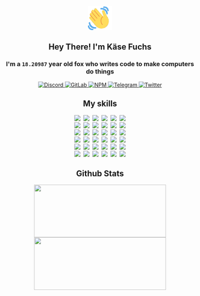 <div><p align=center><img src=./resources/images/wave.gif width=64px height=64px></p><h2 align=center>Hey There! I'm Käse Fuchs</h2><h3 align=center>I'm a <code>18.20987</code> year old fox who writes code to make computers do things</h3><p align=center><a href=https://discord.com/users/507526681125322772><img alt=Discord src="https://img.shields.io/badge/Discord-5865F2?logo=discord&logoColor=white&style=flat-square#b536e2ff02f1d19686dd48f2008110c7"> </a><a href=https://gitlab.com/kasefuchs><img alt=GitLab src="https://img.shields.io/badge/GitLab-330F63?logo=gitlab&logoColor=white&style=flat-square#b536e2ff02f1d19686dd48f2008110c7"> </a><a href=https://npmjs.com/~kasefuchs><img alt=NPM src="https://img.shields.io/badge/NPM-CB3837?logo=npm&logoColor=white&style=flat-square#b536e2ff02f1d19686dd48f2008110c7"> </a><a href=https://t.me/kasefuchs><img alt=Telegram src="https://img.shields.io/badge/Telegram-2CA5E0?logo=telegram&logoColor=white&style=flat-square#b536e2ff02f1d19686dd48f2008110c7"> </a><a href=https://twitter.com/kasefuchs><img alt=Twitter src="https://img.shields.io/badge/Twitter-1DA1F2?logo=twitter&logoColor=white&style=flat-square#b536e2ff02f1d19686dd48f2008110c7"></a></p><h2 align=center>My skills</h2><p align=center><a href=https://aws.amazon.com/ ><picture><source srcset="https://skillicons.dev/icons?i=aws&theme=dark#b536e2ff02f1d19686dd48f2008110c7" media="(prefers-color-scheme: dark)"><source srcset="https://skillicons.dev/icons?i=aws&theme=light#b536e2ff02f1d19686dd48f2008110c7" media="(prefers-color-scheme: light), (prefers-color-scheme: no-preference)"><img src="https://skillicons.dev/icons?i=aws&theme=light#b536e2ff02f1d19686dd48f2008110c7"></picture></a>&nbsp;&nbsp;<a href=https://en.wikipedia.org/wiki/Bash_(Unix_shell)><picture><source srcset="https://skillicons.dev/icons?i=bash&theme=dark#b536e2ff02f1d19686dd48f2008110c7" media="(prefers-color-scheme: dark)"><source srcset="https://skillicons.dev/icons?i=bash&theme=light#b536e2ff02f1d19686dd48f2008110c7" media="(prefers-color-scheme: light), (prefers-color-scheme: no-preference)"><img src="https://skillicons.dev/icons?i=bash&theme=light#b536e2ff02f1d19686dd48f2008110c7"></picture></a>&nbsp;&nbsp;<a href=https://discord.com/developers/docs><picture><source srcset="https://skillicons.dev/icons?i=bots&theme=dark#b536e2ff02f1d19686dd48f2008110c7" media="(prefers-color-scheme: dark)"><source srcset="https://skillicons.dev/icons?i=bots&theme=light#b536e2ff02f1d19686dd48f2008110c7" media="(prefers-color-scheme: light), (prefers-color-scheme: no-preference)"><img src="https://skillicons.dev/icons?i=bots&theme=light#b536e2ff02f1d19686dd48f2008110c7"></picture></a>&nbsp;&nbsp;<a href=https://www.cloudflare.com/ ><picture><source srcset="https://skillicons.dev/icons?i=cloudflare&theme=dark#b536e2ff02f1d19686dd48f2008110c7" media="(prefers-color-scheme: dark)"><source srcset="https://skillicons.dev/icons?i=cloudflare&theme=light#b536e2ff02f1d19686dd48f2008110c7" media="(prefers-color-scheme: light), (prefers-color-scheme: no-preference)"><img src="https://skillicons.dev/icons?i=cloudflare&theme=light#b536e2ff02f1d19686dd48f2008110c7"></picture></a>&nbsp;&nbsp;<a href=https://en.wikipedia.org/wiki/CSS><picture><source srcset="https://skillicons.dev/icons?i=css&theme=dark#b536e2ff02f1d19686dd48f2008110c7" media="(prefers-color-scheme: dark)"><source srcset="https://skillicons.dev/icons?i=css&theme=light#b536e2ff02f1d19686dd48f2008110c7" media="(prefers-color-scheme: light), (prefers-color-scheme: no-preference)"><img src="https://skillicons.dev/icons?i=css&theme=light#b536e2ff02f1d19686dd48f2008110c7"></picture></a>&nbsp;&nbsp;<a href=https://www.docker.com/ ><picture><source srcset="https://skillicons.dev/icons?i=docker&theme=dark#b536e2ff02f1d19686dd48f2008110c7" media="(prefers-color-scheme: dark)"><source srcset="https://skillicons.dev/icons?i=docker&theme=light#b536e2ff02f1d19686dd48f2008110c7" media="(prefers-color-scheme: light), (prefers-color-scheme: no-preference)"><img src="https://skillicons.dev/icons?i=docker&theme=light#b536e2ff02f1d19686dd48f2008110c7"></picture></a><br><a href=https://www.electronjs.org/ ><picture><source srcset="https://skillicons.dev/icons?i=electron&theme=dark#b536e2ff02f1d19686dd48f2008110c7" media="(prefers-color-scheme: dark)"><source srcset="https://skillicons.dev/icons?i=electron&theme=light#b536e2ff02f1d19686dd48f2008110c7" media="(prefers-color-scheme: light), (prefers-color-scheme: no-preference)"><img src="https://skillicons.dev/icons?i=electron&theme=light#b536e2ff02f1d19686dd48f2008110c7"></picture></a>&nbsp;&nbsp;<a href=https://expressjs.com/ ><picture><source srcset="https://skillicons.dev/icons?i=express&theme=dark#b536e2ff02f1d19686dd48f2008110c7" media="(prefers-color-scheme: dark)"><source srcset="https://skillicons.dev/icons?i=express&theme=light#b536e2ff02f1d19686dd48f2008110c7" media="(prefers-color-scheme: light), (prefers-color-scheme: no-preference)"><img src="https://skillicons.dev/icons?i=express&theme=light#b536e2ff02f1d19686dd48f2008110c7"></picture></a>&nbsp;&nbsp;<a href=https://www.figma.com/ ><picture><source srcset="https://skillicons.dev/icons?i=figma&theme=dark#b536e2ff02f1d19686dd48f2008110c7" media="(prefers-color-scheme: dark)"><source srcset="https://skillicons.dev/icons?i=figma&theme=light#b536e2ff02f1d19686dd48f2008110c7" media="(prefers-color-scheme: light), (prefers-color-scheme: no-preference)"><img src="https://skillicons.dev/icons?i=figma&theme=light#b536e2ff02f1d19686dd48f2008110c7"></picture></a>&nbsp;&nbsp;<a href=https://firebase.google.com/ ><picture><source srcset="https://skillicons.dev/icons?i=firebase&theme=dark#b536e2ff02f1d19686dd48f2008110c7" media="(prefers-color-scheme: dark)"><source srcset="https://skillicons.dev/icons?i=firebase&theme=light#b536e2ff02f1d19686dd48f2008110c7" media="(prefers-color-scheme: light), (prefers-color-scheme: no-preference)"><img src="https://skillicons.dev/icons?i=firebase&theme=light#b536e2ff02f1d19686dd48f2008110c7"></picture></a>&nbsp;&nbsp;<a href=https://flask.palletsprojects.com/ ><picture><source srcset="https://skillicons.dev/icons?i=flask&theme=dark#b536e2ff02f1d19686dd48f2008110c7" media="(prefers-color-scheme: dark)"><source srcset="https://skillicons.dev/icons?i=flask&theme=light#b536e2ff02f1d19686dd48f2008110c7" media="(prefers-color-scheme: light), (prefers-color-scheme: no-preference)"><img src="https://skillicons.dev/icons?i=flask&theme=light#b536e2ff02f1d19686dd48f2008110c7"></picture></a>&nbsp;&nbsp;<a href=https://cloud.google.com/ ><picture><source srcset="https://skillicons.dev/icons?i=gcp&theme=dark#b536e2ff02f1d19686dd48f2008110c7" media="(prefers-color-scheme: dark)"><source srcset="https://skillicons.dev/icons?i=gcp&theme=light#b536e2ff02f1d19686dd48f2008110c7" media="(prefers-color-scheme: light), (prefers-color-scheme: no-preference)"><img src="https://skillicons.dev/icons?i=gcp&theme=light#b536e2ff02f1d19686dd48f2008110c7"></picture></a><br><a href=https://git-scm.com/ ><picture><source srcset="https://skillicons.dev/icons?i=git&theme=dark#b536e2ff02f1d19686dd48f2008110c7" media="(prefers-color-scheme: dark)"><source srcset="https://skillicons.dev/icons?i=git&theme=light#b536e2ff02f1d19686dd48f2008110c7" media="(prefers-color-scheme: light), (prefers-color-scheme: no-preference)"><img src="https://skillicons.dev/icons?i=git&theme=light#b536e2ff02f1d19686dd48f2008110c7"></picture></a>&nbsp;&nbsp;<a href=https://github.com/ ><picture><source srcset="https://skillicons.dev/icons?i=github&theme=dark#b536e2ff02f1d19686dd48f2008110c7" media="(prefers-color-scheme: dark)"><source srcset="https://skillicons.dev/icons?i=github&theme=light#b536e2ff02f1d19686dd48f2008110c7" media="(prefers-color-scheme: light), (prefers-color-scheme: no-preference)"><img src="https://skillicons.dev/icons?i=github&theme=light#b536e2ff02f1d19686dd48f2008110c7"></picture></a>&nbsp;&nbsp;<a href=https://gitlab.com/ ><picture><source srcset="https://skillicons.dev/icons?i=gitlab&theme=dark#b536e2ff02f1d19686dd48f2008110c7" media="(prefers-color-scheme: dark)"><source srcset="https://skillicons.dev/icons?i=gitlab&theme=light#b536e2ff02f1d19686dd48f2008110c7" media="(prefers-color-scheme: light), (prefers-color-scheme: no-preference)"><img src="https://skillicons.dev/icons?i=gitlab&theme=light#b536e2ff02f1d19686dd48f2008110c7"></picture></a>&nbsp;&nbsp;<a href=https://www.heroku.com/ ><picture><source srcset="https://skillicons.dev/icons?i=heroku&theme=dark#b536e2ff02f1d19686dd48f2008110c7" media="(prefers-color-scheme: dark)"><source srcset="https://skillicons.dev/icons?i=heroku&theme=light#b536e2ff02f1d19686dd48f2008110c7" media="(prefers-color-scheme: light), (prefers-color-scheme: no-preference)"><img src="https://skillicons.dev/icons?i=heroku&theme=light#b536e2ff02f1d19686dd48f2008110c7"></picture></a>&nbsp;&nbsp;<a href=https://en.wikipedia.org/wiki/HTML><picture><source srcset="https://skillicons.dev/icons?i=html&theme=dark#b536e2ff02f1d19686dd48f2008110c7" media="(prefers-color-scheme: dark)"><source srcset="https://skillicons.dev/icons?i=html&theme=light#b536e2ff02f1d19686dd48f2008110c7" media="(prefers-color-scheme: light), (prefers-color-scheme: no-preference)"><img src="https://skillicons.dev/icons?i=html&theme=light#b536e2ff02f1d19686dd48f2008110c7"></picture></a>&nbsp;&nbsp;<a href=https://en.wikipedia.org/wiki/JavaScript><picture><source srcset="https://skillicons.dev/icons?i=js&theme=dark#b536e2ff02f1d19686dd48f2008110c7" media="(prefers-color-scheme: dark)"><source srcset="https://skillicons.dev/icons?i=js&theme=light#b536e2ff02f1d19686dd48f2008110c7" media="(prefers-color-scheme: light), (prefers-color-scheme: no-preference)"><img src="https://skillicons.dev/icons?i=js&theme=light#b536e2ff02f1d19686dd48f2008110c7"></picture></a><br><a href=https://en.wikipedia.org/wiki/Linux><picture><source srcset="https://skillicons.dev/icons?i=linux&theme=dark#b536e2ff02f1d19686dd48f2008110c7" media="(prefers-color-scheme: dark)"><source srcset="https://skillicons.dev/icons?i=linux&theme=light#b536e2ff02f1d19686dd48f2008110c7" media="(prefers-color-scheme: light), (prefers-color-scheme: no-preference)"><img src="https://skillicons.dev/icons?i=linux&theme=light#b536e2ff02f1d19686dd48f2008110c7"></picture></a>&nbsp;&nbsp;<a href=https://mui.com/ ><picture><source srcset="https://skillicons.dev/icons?i=materialui&theme=dark#b536e2ff02f1d19686dd48f2008110c7" media="(prefers-color-scheme: dark)"><source srcset="https://skillicons.dev/icons?i=materialui&theme=light#b536e2ff02f1d19686dd48f2008110c7" media="(prefers-color-scheme: light), (prefers-color-scheme: no-preference)"><img src="https://skillicons.dev/icons?i=materialui&theme=light#b536e2ff02f1d19686dd48f2008110c7"></picture></a>&nbsp;&nbsp;<a href=https://en.wikipedia.org/wiki/Markdown><picture><source srcset="https://skillicons.dev/icons?i=md&theme=dark#b536e2ff02f1d19686dd48f2008110c7" media="(prefers-color-scheme: dark)"><source srcset="https://skillicons.dev/icons?i=md&theme=light#b536e2ff02f1d19686dd48f2008110c7" media="(prefers-color-scheme: light), (prefers-color-scheme: no-preference)"><img src="https://skillicons.dev/icons?i=md&theme=light#b536e2ff02f1d19686dd48f2008110c7"></picture></a>&nbsp;&nbsp;<a href=https://www.mongodb.com/ ><picture><source srcset="https://skillicons.dev/icons?i=mongodb&theme=dark#b536e2ff02f1d19686dd48f2008110c7" media="(prefers-color-scheme: dark)"><source srcset="https://skillicons.dev/icons?i=mongodb&theme=light#b536e2ff02f1d19686dd48f2008110c7" media="(prefers-color-scheme: light), (prefers-color-scheme: no-preference)"><img src="https://skillicons.dev/icons?i=mongodb&theme=light#b536e2ff02f1d19686dd48f2008110c7"></picture></a>&nbsp;&nbsp;<a href=https://www.mysql.com/ ><picture><source srcset="https://skillicons.dev/icons?i=mysql&theme=dark#b536e2ff02f1d19686dd48f2008110c7" media="(prefers-color-scheme: dark)"><source srcset="https://skillicons.dev/icons?i=mysql&theme=light#b536e2ff02f1d19686dd48f2008110c7" media="(prefers-color-scheme: light), (prefers-color-scheme: no-preference)"><img src="https://skillicons.dev/icons?i=mysql&theme=light#b536e2ff02f1d19686dd48f2008110c7"></picture></a>&nbsp;&nbsp;<a href=https://nextjs.org/ ><picture><source srcset="https://skillicons.dev/icons?i=nextjs&theme=dark#b536e2ff02f1d19686dd48f2008110c7" media="(prefers-color-scheme: dark)"><source srcset="https://skillicons.dev/icons?i=nextjs&theme=light#b536e2ff02f1d19686dd48f2008110c7" media="(prefers-color-scheme: light), (prefers-color-scheme: no-preference)"><img src="https://skillicons.dev/icons?i=nextjs&theme=light#b536e2ff02f1d19686dd48f2008110c7"></picture></a><br><a href=https://nodejs.org/en/ ><picture><source srcset="https://skillicons.dev/icons?i=nodejs&theme=dark#b536e2ff02f1d19686dd48f2008110c7" media="(prefers-color-scheme: dark)"><source srcset="https://skillicons.dev/icons?i=nodejs&theme=light#b536e2ff02f1d19686dd48f2008110c7" media="(prefers-color-scheme: light), (prefers-color-scheme: no-preference)"><img src="https://skillicons.dev/icons?i=nodejs&theme=light#b536e2ff02f1d19686dd48f2008110c7"></picture></a>&nbsp;&nbsp;<a href=https://www.postgresql.org/ ><picture><source srcset="https://skillicons.dev/icons?i=postgres&theme=dark#b536e2ff02f1d19686dd48f2008110c7" media="(prefers-color-scheme: dark)"><source srcset="https://skillicons.dev/icons?i=postgres&theme=light#b536e2ff02f1d19686dd48f2008110c7" media="(prefers-color-scheme: light), (prefers-color-scheme: no-preference)"><img src="https://skillicons.dev/icons?i=postgres&theme=light#b536e2ff02f1d19686dd48f2008110c7"></picture></a>&nbsp;&nbsp;<a href=https://learn.microsoft.com/en-us/powershell/ ><picture><source srcset="https://skillicons.dev/icons?i=powershell&theme=dark#b536e2ff02f1d19686dd48f2008110c7" media="(prefers-color-scheme: dark)"><source srcset="https://skillicons.dev/icons?i=powershell&theme=light#b536e2ff02f1d19686dd48f2008110c7" media="(prefers-color-scheme: light), (prefers-color-scheme: no-preference)"><img src="https://skillicons.dev/icons?i=powershell&theme=light#b536e2ff02f1d19686dd48f2008110c7"></picture></a>&nbsp;&nbsp;<a href=https://www.python.org/ ><picture><source srcset="https://skillicons.dev/icons?i=py&theme=dark#b536e2ff02f1d19686dd48f2008110c7" media="(prefers-color-scheme: dark)"><source srcset="https://skillicons.dev/icons?i=py&theme=light#b536e2ff02f1d19686dd48f2008110c7" media="(prefers-color-scheme: light), (prefers-color-scheme: no-preference)"><img src="https://skillicons.dev/icons?i=py&theme=light#b536e2ff02f1d19686dd48f2008110c7"></picture></a>&nbsp;&nbsp;<a href=https://www.raspberrypi.org/ ><picture><source srcset="https://skillicons.dev/icons?i=raspberrypi&theme=dark#b536e2ff02f1d19686dd48f2008110c7" media="(prefers-color-scheme: dark)"><source srcset="https://skillicons.dev/icons?i=raspberrypi&theme=light#b536e2ff02f1d19686dd48f2008110c7" media="(prefers-color-scheme: light), (prefers-color-scheme: no-preference)"><img src="https://skillicons.dev/icons?i=raspberrypi&theme=light#b536e2ff02f1d19686dd48f2008110c7"></picture></a>&nbsp;&nbsp;<a href=https://reactjs.org/ ><picture><source srcset="https://skillicons.dev/icons?i=react&theme=dark#b536e2ff02f1d19686dd48f2008110c7" media="(prefers-color-scheme: dark)"><source srcset="https://skillicons.dev/icons?i=react&theme=light#b536e2ff02f1d19686dd48f2008110c7" media="(prefers-color-scheme: light), (prefers-color-scheme: no-preference)"><img src="https://skillicons.dev/icons?i=react&theme=light#b536e2ff02f1d19686dd48f2008110c7"></picture></a><br><a href=https://redux.js.org/ ><picture><source srcset="https://skillicons.dev/icons?i=redux&theme=dark#b536e2ff02f1d19686dd48f2008110c7" media="(prefers-color-scheme: dark)"><source srcset="https://skillicons.dev/icons?i=redux&theme=light#b536e2ff02f1d19686dd48f2008110c7" media="(prefers-color-scheme: light), (prefers-color-scheme: no-preference)"><img src="https://skillicons.dev/icons?i=redux&theme=light#b536e2ff02f1d19686dd48f2008110c7"></picture></a>&nbsp;&nbsp;<a href=https://en.wikipedia.org/wiki/Regular_expression><picture><source srcset="https://skillicons.dev/icons?i=regex&theme=dark#b536e2ff02f1d19686dd48f2008110c7" media="(prefers-color-scheme: dark)"><source srcset="https://skillicons.dev/icons?i=regex&theme=light#b536e2ff02f1d19686dd48f2008110c7" media="(prefers-color-scheme: light), (prefers-color-scheme: no-preference)"><img src="https://skillicons.dev/icons?i=regex&theme=light#b536e2ff02f1d19686dd48f2008110c7"></picture></a>&nbsp;&nbsp;<a href=https://en.wikipedia.org/wiki/Sass_(stylesheet_language)><picture><source srcset="https://skillicons.dev/icons?i=sass&theme=dark#b536e2ff02f1d19686dd48f2008110c7" media="(prefers-color-scheme: dark)"><source srcset="https://skillicons.dev/icons?i=sass&theme=light#b536e2ff02f1d19686dd48f2008110c7" media="(prefers-color-scheme: light), (prefers-color-scheme: no-preference)"><img src="https://skillicons.dev/icons?i=sass&theme=light#b536e2ff02f1d19686dd48f2008110c7"></picture></a>&nbsp;&nbsp;<a href=https://www.typescriptlang.org/ ><picture><source srcset="https://skillicons.dev/icons?i=ts&theme=dark#b536e2ff02f1d19686dd48f2008110c7" media="(prefers-color-scheme: dark)"><source srcset="https://skillicons.dev/icons?i=ts&theme=light#b536e2ff02f1d19686dd48f2008110c7" media="(prefers-color-scheme: light), (prefers-color-scheme: no-preference)"><img src="https://skillicons.dev/icons?i=ts&theme=light#b536e2ff02f1d19686dd48f2008110c7"></picture></a>&nbsp;&nbsp;<a href=https://unity.com/ ><picture><source srcset="https://skillicons.dev/icons?i=unity&theme=dark#b536e2ff02f1d19686dd48f2008110c7" media="(prefers-color-scheme: dark)"><source srcset="https://skillicons.dev/icons?i=unity&theme=light#b536e2ff02f1d19686dd48f2008110c7" media="(prefers-color-scheme: light), (prefers-color-scheme: no-preference)"><img src="https://skillicons.dev/icons?i=unity&theme=light#b536e2ff02f1d19686dd48f2008110c7"></picture></a>&nbsp;&nbsp;<a href=https://workers.cloudflare.com/ ><picture><source srcset="https://skillicons.dev/icons?i=workers&theme=dark#b536e2ff02f1d19686dd48f2008110c7" media="(prefers-color-scheme: dark)"><source srcset="https://skillicons.dev/icons?i=workers&theme=light#b536e2ff02f1d19686dd48f2008110c7" media="(prefers-color-scheme: light), (prefers-color-scheme: no-preference)"><img src="https://skillicons.dev/icons?i=workers&theme=light#b536e2ff02f1d19686dd48f2008110c7"></picture></a><br></p><h2 align=center>Github Stats</h2><p align=center><picture><source srcset="https://github-readme-stats-kasefuchs.vercel.app/api/?count_private=true&hide_border=true&hide_rank=true&line_height=20&hide_title=true&username=Kasefuchs&theme=dark#b536e2ff02f1d19686dd48f2008110c7" media="(prefers-color-scheme: dark)"><source srcset="https://github-readme-stats-kasefuchs.vercel.app/api/?count_private=true&hide_border=true&hide_rank=true&line_height=20&hide_title=true&username=Kasefuchs&theme=light#b536e2ff02f1d19686dd48f2008110c7" media="(prefers-color-scheme: light), (prefers-color-scheme: no-preference)"><img align=middle width=350 height=140 src="https://github-readme-stats-kasefuchs.vercel.app/api/?count_private=true&hide_border=true&hide_rank=true&line_height=20&hide_title=true&username=Kasefuchs&theme=light#b536e2ff02f1d19686dd48f2008110c7"></picture><picture><source srcset="https://github-readme-stats-kasefuchs.vercel.app/api/top-langs/?count_private=true&hide_border=true&layout=compact&username=Kasefuchs&theme=dark#b536e2ff02f1d19686dd48f2008110c7" media="(prefers-color-scheme: dark)"><source srcset="https://github-readme-stats-kasefuchs.vercel.app/api/top-langs/?count_private=true&hide_border=true&layout=compact&username=Kasefuchs&theme=light#b536e2ff02f1d19686dd48f2008110c7" media="(prefers-color-scheme: light), (prefers-color-scheme: no-preference)"><img align=middle width=350 height=140 src="https://github-readme-stats-kasefuchs.vercel.app/api/top-langs/?count_private=true&hide_border=true&layout=compact&username=Kasefuchs&theme=light#b536e2ff02f1d19686dd48f2008110c7"></picture></p><img src="https://hit.yhype.me/github/profile?user_id=64592097#b536e2ff02f1d19686dd48f2008110c7" alt=""></div>